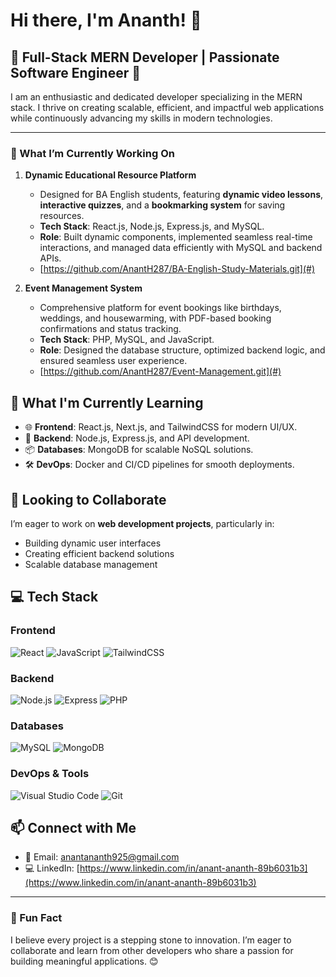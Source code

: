 # Hi there, I'm Ananth! 👋  

## 🌟 Full-Stack MERN Developer | Passionate Software Engineer 🌟  

I am an enthusiastic and dedicated developer specializing in the MERN stack. I thrive on creating scalable, efficient, and impactful web applications while continuously advancing my skills in modern technologies.  

---

### 🔭 What I’m Currently Working On  
1. **Dynamic Educational Resource Platform**  
   - Designed for BA English students, featuring **dynamic video lessons**, **interactive quizzes**, and a **bookmarking system** for saving resources.  
   - **Tech Stack**: React.js, Node.js, Express.js, and MySQL.  
   - **Role**: Built dynamic components, implemented seamless real-time interactions, and managed data efficiently with MySQL and backend APIs.  
   - [https://github.com/AnantH287/BA-English-Study-Materials.git](#)  

2. **Event Management System**  
   - Comprehensive platform for event bookings like birthdays, weddings, and housewarming, with PDF-based booking confirmations and status tracking.  
   - **Tech Stack**: PHP, MySQL, and JavaScript.  
   - **Role**: Designed the database structure, optimized backend logic, and ensured seamless user experience.  
   - [https://github.com/AnantH287/Event-Management.git](#)  

## 🚀 What I'm Currently Learning  
- 🌐 **Frontend**: React.js, Next.js, and TailwindCSS for modern UI/UX.  
- 🔧 **Backend**: Node.js, Express.js, and API development.  
- 📦 **Databases**: MongoDB for scalable NoSQL solutions.  
- 🛠️ **DevOps**: Docker and CI/CD pipelines for smooth deployments.  

## 🤝 Looking to Collaborate  
I’m eager to work on **web development projects**, particularly in:  
- Building dynamic user interfaces  
- Creating efficient backend solutions  
- Scalable database management  

## 💻 Tech Stack  

### Frontend
![React](https://img.shields.io/badge/React-61DAFB?style=for-the-badge&logo=react&logoColor=white) 
![JavaScript](https://img.shields.io/badge/JavaScript-F7DF1E?style=for-the-badge&logo=javascript&logoColor=black) 
![TailwindCSS](https://img.shields.io/badge/TailwindCSS-06B6D4?style=for-the-badge&logo=tailwindcss&logoColor=white)

### Backend
![Node.js](https://img.shields.io/badge/Node.js-339933?style=for-the-badge&logo=node.js&logoColor=white) 
![Express](https://img.shields.io/badge/Express.js-404D59?style=for-the-badge&logo=express&logoColor=white) 
![PHP](https://img.shields.io/badge/PHP-777BB4?style=for-the-badge&logo=php&logoColor=white)

### Databases
![MySQL](https://img.shields.io/badge/MySQL-4479A1?style=for-the-badge&logo=mysql&logoColor=white) 
![MongoDB](https://img.shields.io/badge/MongoDB-47A248?style=for-the-badge&logo=mongodb&logoColor=white)

### DevOps & Tools
![Visual Studio Code](https://img.shields.io/badge/VS%20Code-007ACC?style=for-the-badge&logo=visualstudiocode&logoColor=white) 
![Git](https://img.shields.io/badge/Git-F05032?style=for-the-badge&logo=git&logoColor=white)

## 📫 Connect with Me  
- 📧 Email: [anantananth925@gmail.com](mailto:anantananth925@gmail.com)
- 💻 LinkedIn: [https://www.linkedin.com/in/anant-ananth-89b6031b3](https://www.linkedin.com/in/anant-ananth-89b6031b3)

---

### 🌱 Fun Fact  

I believe every project is a stepping stone to innovation. I’m eager to collaborate and learn from other developers who share a passion for building meaningful applications. 😊  
